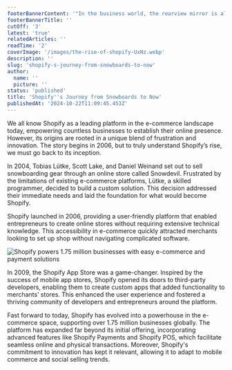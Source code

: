 ```yaml
---
footerBannerContent: '"In the business world, the rearview mirror is always clearer than the windshield." — Warren Buffett'
footerBannerTitle: ''
cutOff: '3'
latest: 'true'
relatedArticles: ''
readTime: '2'
coverImage: '/images/the-rise-of-shopify-UxNz.webp'
description: ''
slug: 'shopify-s-journey-from-snowboards-to-now'
author:
  name: ''
  picture: ''
status: 'published'
title: 'Shopify''s Journey from Snowboards to Now'
publishedAt: '2024-10-22T11:09:45.453Z'
---
```


We all know Shopify as a leading platform in the e-commerce landscape today, empowering countless businesses to establish their online presence. However, its origins are rooted in a unique blend of frustration and innovation. The story begins in 2006, but to truly understand Shopify’s rise, we must go back to its inception.

In 2004, Tobias Lütke, Scott Lake, and Daniel Weinand set out to sell snowboarding gear through an online store called Snowdevil. Frustrated by the limitations of existing e-commerce platforms, Lütke, a skilled programmer, decided to build a custom solution. This decision addressed their immediate needs and laid the foundation for what would become Shopify.

Shopify launched in 2006, providing a user-friendly platform that enabled entrepreneurs to create online stores without requiring extensive technical knowledge. This accessibility in e-commerce quickly attracted merchants looking to set up shop without navigating complicated software.

![Shopify powers 1.75 million businesses with easy e-commerce and payment solutions](/images/the-rise-of-shopify-YyMz.webp)

In 2009, the Shopify App Store was a game-changer. Inspired by the success of mobile app stores, Shopify opened its doors to third-party developers, enabling them to create custom apps that added functionality to merchants’ stores. This enhanced the user experience and fostered a thriving community of developers and entrepreneurs around the platform.

Fast forward to today, Shopify has evolved into a powerhouse in the e-commerce space, supporting over 1.75 million businesses globally. The platform has expanded far beyond its initial offering, incorporating advanced features like Shopify Payments and Shopify POS, which facilitate seamless online and physical transactions. Moreover, Shopify's commitment to innovation has kept it relevant, allowing it to adapt to mobile commerce and social selling trends.